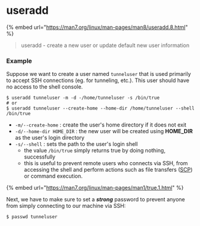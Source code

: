 # useradd

{% embed url="https://man7.org/linux/man-pages/man8/useradd.8.html" %}

> useradd - create a new user or update default new user information

### Example

Suppose we want to create a user named `tunneluser` that is used primarily to accept SSH  connections (eg. for tunneling, etc.). This user should have no access to the shell console.

```shell
$ useradd tunneluser -m -d -/home/tunneluser -s /bin/true
# or 
$ useradd tunneluser --create-home --home-dir /home/tunneluser --shell /bin/true
```

* `-m/--create-home` : create the user's home directory if it does not exit
* `-d/--home-dir HOME_DIR` : the new user will be created using **HOME\_DIR** as the user's login directory
* `-s/--shell` : sets the path to the user's login shell
  * the value `/bin/true` simply returns true by doing nothing, successfully
  * this is useful to prevent remote users who connects via SSH, from accessing the shell and perform actions such as file transfers ([SCP](https://jarrettgxz-sec.gitbook.io/networking-concepts/ssh/scp-sftp)) or command execution.

{% embed url="https://man7.org/linux/man-pages/man1/true.1.html" %}

Next, we have to make sure to set a _**strong**_ password to prevent anyone from simply connecting to our machine via SSH:

```sh
$ passwd tunneluser
```

